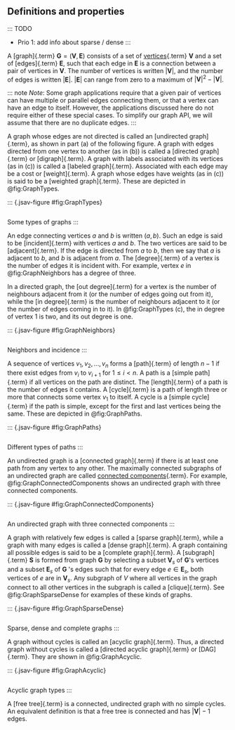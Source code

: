 
## Definitions and properties

::: TODO
- Prio 1: add info about sparse / dense
:::


A [graph]{.term}
$\mathbf{G} = (\mathbf{V}, \mathbf{E})$ consists of a set of
[vertices](#vertex){.term} $\mathbf{V}$ and a
set of [edges]{.term} $\mathbf{E}$, such
that each edge in $\mathbf{E}$ is a connection between a pair of
vertices in $\mathbf{V}$. The number of vertices is written
$|\mathbf{V}|$, and the number of edges is written $|\mathbf{E}|$.
$|\mathbf{E}|$ can range from zero to a maximum of
$|\mathbf{V}|^2 - |\mathbf{V}|$.

::: note
*Note*: Some graph applications require that a given pair of vertices can
have multiple or parallel edges connecting them, or that a vertex
can have an edge to itself. However, the applications discussed here
do not require either of these special cases. To simplify our graph
API, we will assume that there are no duplicate edges.
:::

A graph whose edges are not directed is called an
[undirected graph]{.term}, as shown in part (a)
of the following figure. A graph with edges directed from one vertex to
another (as in (b)) is called a [directed graph]{.term} or [digraph]{.term}. A graph with
labels associated with its vertices (as in (c)) is called a
[labeled graph]{.term}. Associated with each
edge may be a cost or [weight]{.term}. A graph
whose edges have weights (as in (c)) is said to be a
[weighted graph]{.term}.
These are depicted in @fig:GraphTypes.

::: {.jsav-figure #fig:GraphTypes}
``` {src="Graph/GdirundirCON.js" links="Graph/GraphDefCON.css"}
```
Some types of graphs
:::

An edge connecting vertices $a$ and $b$ is written $(a, b)$. Such an
edge is said to be [incident]{.term} with
vertices $a$ and $b$. The two vertices are said to be
[adjacent]{.term}. If the edge is directed from
$a$ to $b$, then we say that $a$ is adjacent to $b$, and $b$ is adjacent
from $a$. The [degree]{.term} of a vertex is the
number of edges it is incident with. For example, vertex $e$ in @fig:GraphNeighbors has a
degree of three.

In a directed graph, the [out degree]{.term} for
a vertex is the number of neighbours adjacent from it (or the number of
edges going out from it), while the [in degree]{.term} is the number of neighbours adjacent to it (or the number of
edges coming in to it). In @fig:GraphTypes (c), the in degree of vertex 1 is two,
and its out degree is one.

::: {.jsav-figure #fig:GraphNeighbors}
``` {src="Graph/GneighbourCON.js" links="Graph/GraphDefCON.css"}
```
Neighbors and incidence
:::

A sequence of vertices $v_1, v_2, ..., v_n$ forms a
[path]{.term} of length $n-1$ if there exist
edges from $v_i$ to $v_{i+1}$ for $1 \leq i < n$. A path is a
[simple path]{.term} if all vertices on the path
are distinct. The [length]{.term} of a path is
the number of edges it contains. A [cycle]{.term} is a path of length three or more that connects some vertex
$v_1$ to itself. A cycle is a [simple cycle]{.term} if the path is simple, except for the first and last
vertices being the same.
These are depicted in @fig:GraphPaths.

::: {.jsav-figure #fig:GraphPaths}
``` {src="Graph/GpathDefCON.js" links="Graph/GraphDefCON.css"}
```
Different types of paths
:::

An undirected graph is a [connected graph]{.term} if there is at least one path from any vertex to any other.
The maximally connected subgraphs of an undirected graph are called
[connected components](#connected-component){.term}. For example, @fig:GraphConnectedComponents shows an undirected graph with
three connected components.

::: {.jsav-figure #fig:GraphConnectedComponents}
``` {src="Graph/GconcomCON.js" links="Graph/GraphDefCON.css"}
```
An undirected graph with three connected components
:::

A graph with relatively few edges is called a
[sparse graph]{.term}, while a graph with many
edges is called a [dense graph]{.term}. A graph
containing all possible edges is said to be a
[complete graph]{.term}. A
[subgraph]{.term} $\mathbf{S}$ is formed from
graph $\mathbf{G}$ by selecting a subset $\mathbf{V}_s$ of
$\mathbf{G}$'s vertices and a subset $\mathbf{E}_s$ of $\mathbf{G}$ 's
edges such that for every edge $e  \in \mathbf{E}_s$, both vertices of
$e$ are in $\mathbf{V}_s$. Any subgraph of $V$ where all vertices in the
graph connect to all other vertices in the subgraph is called a
[clique]{.term}.
See @fig:GraphSparseDense for examples of these kinds of graphs.

::: {.jsav-figure #fig:GraphSparseDense}
``` {src="Graph/GsparseDefCON.js" links="Graph/GraphDefCON.css"}
```
Sparse, dense and complete graphs
:::

A graph without cycles is called an [acyclic graph]{.term}. Thus, a directed graph without cycles is called a
[directed acyclic graph]{.term} or [DAG]{.term}.
They are shown in @fig:GraphAcyclic.

::: {.jsav-figure #fig:GraphAcyclic}
``` {src="Graph/GacyclicDefCON.js" links="Graph/GraphDefCON.css"}
```
Acyclic graph types
:::

A [free tree]{.term} is a connected, undirected
graph with no simple cycles. An equivalent definition is that a free
tree is connected and has $|\mathbf{V}| - 1$ edges.
